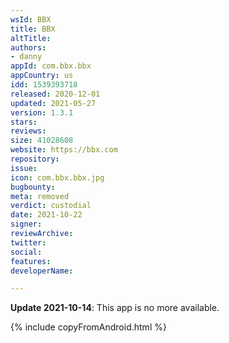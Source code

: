 ```yaml
---
wsId: BBX
title: BBX
altTitle: 
authors:
- danny
appId: com.bbx.bbx
appCountry: us
idd: 1539393718
released: 2020-12-01
updated: 2021-05-27
version: 1.3.1
stars: 
reviews: 
size: 41028608
website: https://bbx.com
repository: 
issue: 
icon: com.bbx.bbx.jpg
bugbounty: 
meta: removed
verdict: custodial
date: 2021-10-22
signer: 
reviewArchive: 
twitter: 
social: 
features: 
developerName: 

---
```


**Update 2021-10-14**: This app is no more available.


{% include copyFromAndroid.html %}
